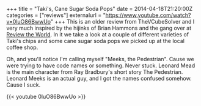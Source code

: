 +++
title = "Taki's, Cane Sugar Soda Pops"
date = 2014-04-18T21:20:00Z
categories = ["reviews"]
externalurl = "https://www.youtube.com/watch?v=0luO86BwwUo"
+++
This is an older review from TheVCubeSolver and I very much inspired by the hijinks of Brian Hammons and the gang over at [Review the World](http://reviewtheworld.com/). In it we take a look at a couple of different varieties of Taki's chips and some cane sugar soda pops we picked up at the local coffee shop.  

Oh, and you'll notice I'm calling myself "Meeks, the Pedestrian". Cause we were trying to have code names or something. Never stuck. Leonard Mead is the main character from Ray Bradbury's short story The Pedestrian. Leonard Meeks is an actual guy, and I got the names confused somehow. Cause I suck.  

{{< youtube 0luO86BwwUo >}}